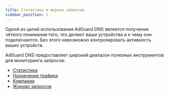 ```yaml
---
title: Статистика и журнал запросов
sidebar_position: 1
---
```


Одной из целей использования AdGuard DNS является получение чёткого понимания того, что делают ваши устройства и к чему они подключаются. Без этого невозможно контролировать активность ваших устройств.

AdGuard DNS предоставляет широкий диапазон полезных инструментов для мониторинга запросов:

- [Статистика](/private-dns/statistics-and-log/statistics.md)
- [Назначение трафика](/private-dns/statistics-and-log/traffic-destination.md)
- [Компании](/private-dns/statistics-and-log/companies.md)
- [Журнал запросов](/private-dns/statistics-and-log/query-log.md)
